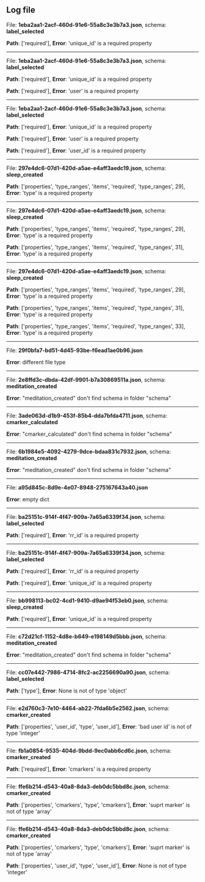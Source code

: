 **Log file**
---
File: **1eba2aa1-2acf-460d-91e6-55a8c3e3b7a3.json**, schema: **label_selected**

**Path**: ['required'], **Error**: 'unique_id' is a required property


---
File: **1eba2aa1-2acf-460d-91e6-55a8c3e3b7a3.json**, schema: **label_selected**

**Path**: ['required'], **Error**: 'unique_id' is a required property

**Path**: ['required'], **Error**: 'user' is a required property


---
File: **1eba2aa1-2acf-460d-91e6-55a8c3e3b7a3.json**, schema: **label_selected**

**Path**: ['required'], **Error**: 'unique_id' is a required property

**Path**: ['required'], **Error**: 'user' is a required property

**Path**: ['required'], **Error**: 'user_id' is a required property


---
File: **297e4dc6-07d1-420d-a5ae-e4aff3aedc19.json**, schema: **sleep_created**

**Path**: ['properties', 'type_ranges', 'items', 'required', 'type_ranges', 29], **Error**: 'type' is a required property


---
File: **297e4dc6-07d1-420d-a5ae-e4aff3aedc19.json**, schema: **sleep_created**

**Path**: ['properties', 'type_ranges', 'items', 'required', 'type_ranges', 29], **Error**: 'type' is a required property

**Path**: ['properties', 'type_ranges', 'items', 'required', 'type_ranges', 31], **Error**: 'type' is a required property


---
File: **297e4dc6-07d1-420d-a5ae-e4aff3aedc19.json**, schema: **sleep_created**

**Path**: ['properties', 'type_ranges', 'items', 'required', 'type_ranges', 29], **Error**: 'type' is a required property

**Path**: ['properties', 'type_ranges', 'items', 'required', 'type_ranges', 31], **Error**: 'type' is a required property

**Path**: ['properties', 'type_ranges', 'items', 'required', 'type_ranges', 33], **Error**: 'type' is a required property


---
File: **29f0bfa7-bd51-4d45-93be-f6ead1ae0b96.json**

**Error**: different file type


---
File: **2e8ffd3c-dbda-42df-9901-b7a30869511a.json**, schema: **meditation_created**

**Error**: "meditation_created" don't find schema in folder "schema"


---
File: **3ade063d-d1b9-453f-85b4-dda7bfda4711.json**, schema: **cmarker_calculated**

**Error**: "cmarker_calculated" don't find schema in folder "schema"


---
File: **6b1984e5-4092-4279-9dce-bdaa831c7932.json**, schema: **meditation_created**

**Error**: "meditation_created" don't find schema in folder "schema"


---
File: **a95d845c-8d9e-4e07-8948-275167643a40.json**

**Error**: empty dict

---
File: **ba25151c-914f-4f47-909a-7a65a6339f34.json**, schema: **label_selected**

**Path**: ['required'], **Error**: 'rr_id' is a required property


---
File: **ba25151c-914f-4f47-909a-7a65a6339f34.json**, schema: **label_selected**

**Path**: ['required'], **Error**: 'rr_id' is a required property

**Path**: ['required'], **Error**: 'unique_id' is a required property


---
File: **bb998113-bc02-4cd1-9410-d9ae94f53eb0.json**, schema: **sleep_created**

**Path**: ['required'], **Error**: 'unique_id' is a required property


---
File: **c72d21cf-1152-4d8e-b649-e198149d5bbb.json**, schema: **meditation_created**

**Error**: "meditation_created" don't find schema in folder "schema"


---
File: **cc07e442-7986-4714-8fc2-ac2256690a90.json**, schema: **label_selected**

**Path**: ['type'], **Error**: None is not of type 'object'


---
File: **e2d760c3-7e10-4464-ab22-7fda6b5e2562.json**, schema: **cmarker_created**

**Path**: ['properties', 'user_id', 'type', 'user_id'], **Error**: 'bad user id' is not of type 'integer'


---
File: **fb1a0854-9535-404d-9bdd-9ec0abb6cd6c.json**, schema: **cmarker_created**

**Path**: ['required'], **Error**: 'cmarkers' is a required property


---
File: **ffe6b214-d543-40a8-8da3-deb0dc5bbd8c.json**, schema: **cmarker_created**

**Path**: ['properties', 'cmarkers', 'type', 'cmarkers'], **Error**: 'suprt marker' is not of type 'array'


---
File: **ffe6b214-d543-40a8-8da3-deb0dc5bbd8c.json**, schema: **cmarker_created**

**Path**: ['properties', 'cmarkers', 'type', 'cmarkers'], **Error**: 'suprt marker' is not of type 'array'

**Path**: ['properties', 'user_id', 'type', 'user_id'], **Error**: None is not of type 'integer'


